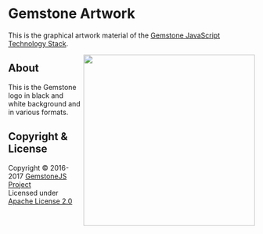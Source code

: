 
Gemstone Artwork
================

This is the graphical artwork material of the
[Gemstone JavaScript Technology Stack](http://gemstonejs.com).

<img src="https://rawgit.com/gemstonejs/gemstone-artwork/master/gemstone-logo-white.svg" width="350" align="right" alt=""/>

About
-----

This is the Gemstone logo in black and white background and in various formats.

Copyright &amp; License
-----------------------

Copyright &copy; 2016-2017 [GemstoneJS Project](http://gemstonejs.com)<br/>
Licensed under [Apache License 2.0](https://spdx.org/licenses/Apache-2.0)

